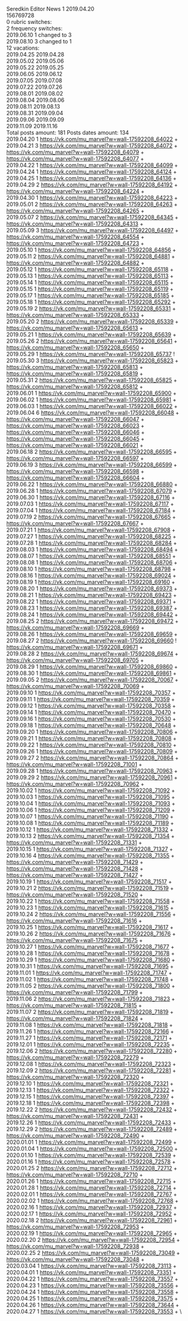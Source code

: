 Seredkin	Editor News 1 2019.04.20\
156769728\
0 rubric switches:\
2 frequency switches:\
2019.06.10 1 changed to 3 \
2019.08.10 3 changed to 1 \
12 vacations:\
2019.04.25 2019.04.28 \
2019.05.02 2019.05.06 \
2019.05.22 2019.05.25 \
2019.06.05 2019.06.12 \
2019.07.05 2019.07.08 \
2019.07.22 2019.07.26 \
2019.08.01 2019.08.02 \
2019.08.04 2019.08.06 \
2019.08.11 2019.08.13 \
2019.08.31 2019.09.04 \
2019.09.06 2019.09.09 \
2019.11.09 2019.11.16 \
Total posts amount: 181	Posts dates amount: 134\
2019.04.20 1 https://vk.com/mu_marvel?w=wall-17592208_64022 + \
2019.04.21 3 https://vk.com/mu_marvel?w=wall-17592208_64072 + https://vk.com/mu_marvel?w=wall-17592208_64079 + https://vk.com/mu_marvel?w=wall-17592208_64077 + \
2019.04.22 1 https://vk.com/mu_marvel?w=wall-17592208_64099 + \
2019.04.24 1 https://vk.com/mu_marvel?w=wall-17592208_64124 + \
2019.04.25 1 https://vk.com/mu_marvel?w=wall-17592208_64136 + \
2019.04.29 2 https://vk.com/mu_marvel?w=wall-17592208_64192 + https://vk.com/mu_marvel?w=wall-17592208_64224 + \
2019.04.30 1 https://vk.com/mu_marvel?w=wall-17592208_64223 + \
2019.05.01 2 https://vk.com/mu_marvel?w=wall-17592208_64263 + https://vk.com/mu_marvel?w=wall-17592208_64265 + \
2019.05.07 2 https://vk.com/mu_marvel?w=wall-17592208_64345 + https://vk.com/mu_marvel?w=wall-17592208_64313 + \
2019.05.09 3 https://vk.com/mu_marvel?w=wall-17592208_64497 + https://vk.com/mu_marvel?w=wall-17592208_64554 + https://vk.com/mu_marvel?w=wall-17592208_64723 + \
2019.05.10 1 https://vk.com/mu_marvel?w=wall-17592208_64856 + \
2019.05.11 2 https://vk.com/mu_marvel?w=wall-17592208_64881 + https://vk.com/mu_marvel?w=wall-17592208_64882 + \
2019.05.12 1 https://vk.com/mu_marvel?w=wall-17592208_65118 + \
2019.05.13 1 https://vk.com/mu_marvel?w=wall-17592208_65113 + \
2019.05.14 1 https://vk.com/mu_marvel?w=wall-17592208_65115 + \
2019.05.15 1 https://vk.com/mu_marvel?w=wall-17592208_65119 + \
2019.05.17 1 https://vk.com/mu_marvel?w=wall-17592208_65185 + \
2019.05.18 1 https://vk.com/mu_marvel?w=wall-17592208_65292 + \
2019.05.19 2 https://vk.com/mu_marvel?w=wall-17592208_65331 + https://vk.com/mu_marvel?w=wall-17592208_65333 + \
2019.05.20 2 https://vk.com/mu_marvel?w=wall-17592208_65339 + https://vk.com/mu_marvel?w=wall-17592208_65613 + \
2019.05.21 1 https://vk.com/mu_marvel?w=wall-17592208_65639 + \
2019.05.26 2 https://vk.com/mu_marvel?w=wall-17592208_65641 + https://vk.com/mu_marvel?w=wall-17592208_65650 + \
2019.05.29 1 https://vk.com/mu_marvel?w=wall-17592208_65737 ! \
2019.05.30 3 https://vk.com/mu_marvel?w=wall-17592208_65823 + https://vk.com/mu_marvel?w=wall-17592208_65813 + https://vk.com/mu_marvel?w=wall-17592208_65819 + \
2019.05.31 2 https://vk.com/mu_marvel?w=wall-17592208_65825 + https://vk.com/mu_marvel?w=wall-17592208_65812 + \
2019.06.01 1 https://vk.com/mu_marvel?w=wall-17592208_65900 + \
2019.06.02 1 https://vk.com/mu_marvel?w=wall-17592208_65981 + \
2019.06.03 1 https://vk.com/mu_marvel?w=wall-17592208_66022 + \
2019.06.04 6 https://vk.com/mu_marvel?w=wall-17592208_66048 + https://vk.com/mu_marvel?w=wall-17592208_66047 + https://vk.com/mu_marvel?w=wall-17592208_66023 + https://vk.com/mu_marvel?w=wall-17592208_66046 + https://vk.com/mu_marvel?w=wall-17592208_66045 + https://vk.com/mu_marvel?w=wall-17592208_66021 + \
2019.06.18 2 https://vk.com/mu_marvel?w=wall-17592208_66595 + https://vk.com/mu_marvel?w=wall-17592208_66597 + \
2019.06.19 3 https://vk.com/mu_marvel?w=wall-17592208_66599 + https://vk.com/mu_marvel?w=wall-17592208_66598 + https://vk.com/mu_marvel?w=wall-17592208_66604 + \
2019.06.22 1 https://vk.com/mu_marvel?w=wall-17592208_66880 + \
2019.06.28 1 https://vk.com/mu_marvel?w=wall-17592208_67079 + \
2019.06.30 1 https://vk.com/mu_marvel?w=wall-17592208_67116 + \
2019.07.03 1 https://vk.com/mu_marvel?w=wall-17592208_67117 + \
2019.07.04 1 https://vk.com/mu_marvel?w=wall-17592208_67184 + \
2019.07.19 2 https://vk.com/mu_marvel?w=wall-17592208_67665 + https://vk.com/mu_marvel?w=wall-17592208_67667 + \
2019.07.21 1 https://vk.com/mu_marvel?w=wall-17592208_67908 + \
2019.07.27 1 https://vk.com/mu_marvel?w=wall-17592208_68225 + \
2019.07.28 1 https://vk.com/mu_marvel?w=wall-17592208_68284 + \
2019.08.03 1 https://vk.com/mu_marvel?w=wall-17592208_68494 + \
2019.08.07 1 https://vk.com/mu_marvel?w=wall-17592208_68551 + \
2019.08.08 1 https://vk.com/mu_marvel?w=wall-17592208_68706 + \
2019.08.10 1 https://vk.com/mu_marvel?w=wall-17592208_68798 + \
2019.08.16 1 https://vk.com/mu_marvel?w=wall-17592208_69024 + \
2019.08.19 1 https://vk.com/mu_marvel?w=wall-17592208_69160 + \
2019.08.20 1 https://vk.com/mu_marvel?w=wall-17592208_69373 + \
2019.08.21 1 https://vk.com/mu_marvel?w=wall-17592208_69423 + \
2019.08.22 1 https://vk.com/mu_marvel?w=wall-17592208_69371 + \
2019.08.23 1 https://vk.com/mu_marvel?w=wall-17592208_69387 + \
2019.08.24 1 https://vk.com/mu_marvel?w=wall-17592208_69442 + \
2019.08.25 2 https://vk.com/mu_marvel?w=wall-17592208_69472 + https://vk.com/mu_marvel?w=wall-17592208_69669 + \
2019.08.26 1 https://vk.com/mu_marvel?w=wall-17592208_69659 + \
2019.08.27 2 https://vk.com/mu_marvel?w=wall-17592208_69660 ! https://vk.com/mu_marvel?w=wall-17592208_69671 + \
2019.08.28 2 https://vk.com/mu_marvel?w=wall-17592208_69674 + https://vk.com/mu_marvel?w=wall-17592208_69705 + \
2019.08.29 1 https://vk.com/mu_marvel?w=wall-17592208_69860 + \
2019.08.30 1 https://vk.com/mu_marvel?w=wall-17592208_69861 + \
2019.09.05 2 https://vk.com/mu_marvel?w=wall-17592208_70067 + https://vk.com/mu_marvel?w=wall-17592208_70069 + \
2019.09.10 1 https://vk.com/mu_marvel?w=wall-17592208_70357 + \
2019.09.11 1 https://vk.com/mu_marvel?w=wall-17592208_70359 + \
2019.09.12 1 https://vk.com/mu_marvel?w=wall-17592208_70358 + \
2019.09.14 1 https://vk.com/mu_marvel?w=wall-17592208_70470 + \
2019.09.16 1 https://vk.com/mu_marvel?w=wall-17592208_70530 + \
2019.09.18 1 https://vk.com/mu_marvel?w=wall-17592208_70648 + \
2019.09.20 1 https://vk.com/mu_marvel?w=wall-17592208_70806 + \
2019.09.21 1 https://vk.com/mu_marvel?w=wall-17592208_70808 + \
2019.09.22 1 https://vk.com/mu_marvel?w=wall-17592208_70810 + \
2019.09.26 1 https://vk.com/mu_marvel?w=wall-17592208_70809 + \
2019.09.27 2 https://vk.com/mu_marvel?w=wall-17592208_70864 + https://vk.com/mu_marvel?w=wall-17592208_71001 + \
2019.09.28 1 https://vk.com/mu_marvel?w=wall-17592208_70963 + \
2019.09.29 2 https://vk.com/mu_marvel?w=wall-17592208_70961 + https://vk.com/mu_marvel?w=wall-17592208_70962 + \
2019.10.02 1 https://vk.com/mu_marvel?w=wall-17592208_71092 + \
2019.10.03 1 https://vk.com/mu_marvel?w=wall-17592208_71095 + \
2019.10.04 1 https://vk.com/mu_marvel?w=wall-17592208_71093 + \
2019.10.06 1 https://vk.com/mu_marvel?w=wall-17592208_71209 + \
2019.10.07 1 https://vk.com/mu_marvel?w=wall-17592208_71190 + \
2019.10.08 1 https://vk.com/mu_marvel?w=wall-17592208_71189 + \
2019.10.12 1 https://vk.com/mu_marvel?w=wall-17592208_71332 + \
2019.10.13 2 https://vk.com/mu_marvel?w=wall-17592208_71354 + https://vk.com/mu_marvel?w=wall-17592208_71331 + \
2019.10.15 1 https://vk.com/mu_marvel?w=wall-17592208_71327 + \
2019.10.16 4 https://vk.com/mu_marvel?w=wall-17592208_71355 + https://vk.com/mu_marvel?w=wall-17592208_71429 + https://vk.com/mu_marvel?w=wall-17592208_71428 + https://vk.com/mu_marvel?w=wall-17592208_71427 + \
2019.10.19 1 https://vk.com/mu_marvel?w=wall-17592208_71517 + \
2019.10.21 2 https://vk.com/mu_marvel?w=wall-17592208_71519 + https://vk.com/mu_marvel?w=wall-17592208_71520 + \
2019.10.22 1 https://vk.com/mu_marvel?w=wall-17592208_71558 + \
2019.10.23 1 https://vk.com/mu_marvel?w=wall-17592208_71615 + \
2019.10.24 2 https://vk.com/mu_marvel?w=wall-17592208_71556 + https://vk.com/mu_marvel?w=wall-17592208_71616 + \
2019.10.25 1 https://vk.com/mu_marvel?w=wall-17592208_71617 + \
2019.10.26 2 https://vk.com/mu_marvel?w=wall-17592208_71676 + https://vk.com/mu_marvel?w=wall-17592208_71675 + \
2019.10.27 1 https://vk.com/mu_marvel?w=wall-17592208_71677 + \
2019.10.28 1 https://vk.com/mu_marvel?w=wall-17592208_71678 + \
2019.10.29 1 https://vk.com/mu_marvel?w=wall-17592208_71680 + \
2019.10.31 1 https://vk.com/mu_marvel?w=wall-17592208_71695 + \
2019.11.01 1 https://vk.com/mu_marvel?w=wall-17592208_71747 + \
2019.11.02 1 https://vk.com/mu_marvel?w=wall-17592208_71748 + \
2019.11.05 2 https://vk.com/mu_marvel?w=wall-17592208_71800 + https://vk.com/mu_marvel?w=wall-17592208_71799 + \
2019.11.06 2 https://vk.com/mu_marvel?w=wall-17592208_71823 + https://vk.com/mu_marvel?w=wall-17592208_71815 + \
2019.11.07 2 https://vk.com/mu_marvel?w=wall-17592208_71819 + https://vk.com/mu_marvel?w=wall-17592208_71824 + \
2019.11.08 1 https://vk.com/mu_marvel?w=wall-17592208_71818 + \
2019.11.26 1 https://vk.com/mu_marvel?w=wall-17592208_72166 + \
2019.11.27 1 https://vk.com/mu_marvel?w=wall-17592208_72171 + \
2019.12.01 1 https://vk.com/mu_marvel?w=wall-17592208_72235 + \
2019.12.06 2 https://vk.com/mu_marvel?w=wall-17592208_72280 + https://vk.com/mu_marvel?w=wall-17592208_72279 + \
2019.12.08 1 https://vk.com/mu_marvel?w=wall-17592208_72323 + \
2019.12.09 2 https://vk.com/mu_marvel?w=wall-17592208_72281 + https://vk.com/mu_marvel?w=wall-17592208_72320 + \
2019.12.10 1 https://vk.com/mu_marvel?w=wall-17592208_72321 + \
2019.12.13 1 https://vk.com/mu_marvel?w=wall-17592208_72322 + \
2019.12.15 1 https://vk.com/mu_marvel?w=wall-17592208_72397 + \
2019.12.18 1 https://vk.com/mu_marvel?w=wall-17592208_72398 + \
2019.12.22 2 https://vk.com/mu_marvel?w=wall-17592208_72432 + https://vk.com/mu_marvel?w=wall-17592208_72431 + \
2019.12.26 1 https://vk.com/mu_marvel?w=wall-17592208_72433 + \
2019.12.29 2 https://vk.com/mu_marvel?w=wall-17592208_72489 + https://vk.com/mu_marvel?w=wall-17592208_72490 + \
2020.01.01 1 https://vk.com/mu_marvel?w=wall-17592208_72499 + \
2020.01.04 1 https://vk.com/mu_marvel?w=wall-17592208_72500 + \
2020.01.10 1 https://vk.com/mu_marvel?w=wall-17592208_72539 + \
2020.01.16 1 https://vk.com/mu_marvel?w=wall-17592208_72578 + \
2020.01.25 2 https://vk.com/mu_marvel?w=wall-17592208_72712 + https://vk.com/mu_marvel?w=wall-17592208_72710 + \
2020.01.26 1 https://vk.com/mu_marvel?w=wall-17592208_72715 + \
2020.01.28 1 https://vk.com/mu_marvel?w=wall-17592208_72714 + \
2020.02.01 1 https://vk.com/mu_marvel?w=wall-17592208_72767 + \
2020.02.02 1 https://vk.com/mu_marvel?w=wall-17592208_72768 + \
2020.02.16 1 https://vk.com/mu_marvel?w=wall-17592208_72937 + \
2020.02.17 1 https://vk.com/mu_marvel?w=wall-17592208_72952 + \
2020.02.18 2 https://vk.com/mu_marvel?w=wall-17592208_72961 + https://vk.com/mu_marvel?w=wall-17592208_72953 + \
2020.02.19 1 https://vk.com/mu_marvel?w=wall-17592208_72965 + \
2020.02.20 2 https://vk.com/mu_marvel?w=wall-17592208_72954 + https://vk.com/mu_marvel?w=wall-17592208_72938 + \
2020.02.25 2 https://vk.com/mu_marvel?w=wall-17592208_73049 + https://vk.com/mu_marvel?w=wall-17592208_73048 + \
2020.03.04 1 https://vk.com/mu_marvel?w=wall-17592208_73113 + \
2020.04.01 1 https://vk.com/mu_marvel?w=wall-17592208_73351 + \
2020.04.22 1 https://vk.com/mu_marvel?w=wall-17592208_73557 + \
2020.04.23 1 https://vk.com/mu_marvel?w=wall-17592208_73556 + \
2020.04.24 1 https://vk.com/mu_marvel?w=wall-17592208_73558 + \
2020.04.25 1 https://vk.com/mu_marvel?w=wall-17592208_73575 + \
2020.04.26 1 https://vk.com/mu_marvel?w=wall-17592208_73644 + \
2020.04.27 1 https://vk.com/mu_marvel?w=wall-17592208_73553 + \
